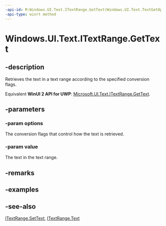 ```yaml
---
-api-id: M:Windows.UI.Text.ITextRange.GetText(Windows.UI.Text.TextGetOptions,System.String@)
-api-type: winrt method
---
```


<!-- Method syntax
public void GetText(Windows.UI.Text.TextGetOptions options, System.String value)
-->

# Windows.UI.Text.ITextRange.GetText

## -description
Retrieves the text in a text range according to the specified conversion flags.

Equivalent **WinUI 2 API for UWP**: [Microsoft.UI.Text.ITextRange.GetText](/windows/winui/api/microsoft.ui.text.itextrange.gettext).

## -parameters
### -param options
The conversion flags that control how the text is retrieved.

### -param value
The text in the text range.

## -remarks

## -examples

## -see-also
[ITextRange.SetText](itextrange_settext_522499431.md), [ITextRange.Text](itextrange_text.md)
